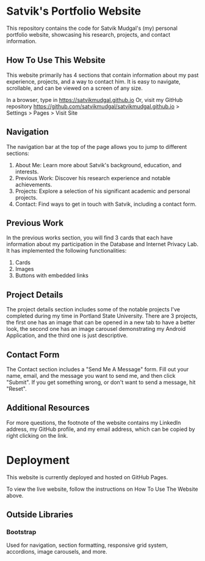 # Satvik's Portfolio Website

This repository contains the code for Satvik Mudgal's (my) personal portfolio website, showcasing his research, projects, and contact information.

## How To Use This Website

This website primarily has 4 sections that contain information about my past experience, projects, and a way to contact him. It is easy to navigate, scrollable, and can be viewed on a screen of any size.

In a browser, type in https://satvikmudgal.github.io
Or, visit my GitHub repository https://github.com/satvikmudgal/satvikmudgal.github.io > Settings > Pages > Visit Site

## Navigation

The navigation bar at the top of the page allows you to jump to different sections:

1. About Me: Learn more about Satvik's background, education, and interests.
2. Previous Work: Discover his research experience and notable achievements.
3. Projects: Explore a selection of his significant academic and personal projects.
4. Contact: Find ways to get in touch with Satvik, including a contact form.

## Previous Work

In the previous works section, you will find 3 cards that each have information about my participation in the Database and Internet Privacy Lab. It has implemented the following functionalities:

1. Cards
2. Images
3. Buttons with embedded links

## Project Details

The project details section includes some of the notable projects I've completed during my time in Portland State University. There are 3 projects, the first one has an image that can be opened in a new tab to have a better look,
the second one has an image carousel demonstrating my Android Application, and the third one is just descriptive.

## Contact Form

The Contact section includes a "Send Me A Message" form. Fill out your name, email, and the message you want to send me, and then click "Submit". If you get something wrong, or don't want to send a message, hit "Reset".

## Additional Resources

For more questions, the footnote of the website contains my LinkedIn address, my GitHub profile, and my email address, which can be copied by right clicking on the link.

# Deployment

This website is currently deployed and hosted on GitHub Pages.

To view the live website, follow the instructions on How To Use The Website above.

## Outside Libraries

### Bootstrap

Used for navigation, section formatting, responsive grid system, accordions, image carousels, and more.
